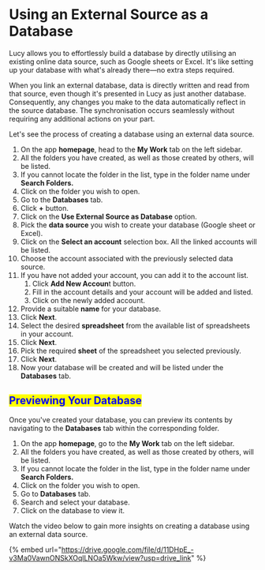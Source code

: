 # Using an External Source as a Database

Lucy allows you to effortlessly build a database by directly utilising an existing online data source, such as Google sheets or Excel. It's like setting up your database with what's already there—no extra steps required.

When you link an external database, data is directly written and read from that source, even though it's presented in Lucy as just another database. Consequently, any changes you make to the data automatically reflect in the source database. The synchronisation occurs seamlessly without requiring any additional actions on your part.

Let's see the process of creating a database using an external data source.

1. On the app **homepage**, head to the **My Work** tab on the left sidebar.
2. All the folders you have created, as well as those created by others, will be listed.
3. If you cannot locate the folder in the list, type in the folder name under **Search Folders.**
4. Click on the folder you wish to open.
5. Go to the **Databases** tab.
6. Click **+** button.
7. Click on the **Use External Source as Database** option.
8. Pick the **data source** you wish to create your database (Google sheet or Excel).
9. Click on the **Select an account** selection box. All the linked accounts will be listed.
10. Choose the account associated with the previously selected data source.
11. If you have not added your account, you can add it to the account list.
    1. Click **Add New Accoun**t button.
    2. Fill in the account details and your account will be added and listed.
    3. Click on the newly added account.
12. Provide a suitable **name** for your database.
13. Click **Next**.
14. Select the desired **spreadsheet** from the available list of spreadsheets in your account.
15. Click **Next**.
16. Pick the required **sheet** of the spreadsheet you selected previously.
17. Click **Next**.
18. Now your database will be created and will be listed under the **Databases** tab.

## <mark style="color:blue;">Previewing Your Database</mark>

Once you've created your database, you can preview its contents by navigating to the **Databases** tab within the corresponding folder.

1. On the app **homepage**, go to the **My Work** tab on the left sidebar.
2. All the folders you have created, as well as those created by others, will be listed.
3. If you cannot locate the folder in the list, type in the folder name under **Search Folders.**
4. Click on the folder you wish to open.
5. Go to **Databases** tab.
6. Search and select your database.
7. Click on the database to view it.

Watch the video below to gain more insights on creating a database using an external data source.

{% embed url="https://drive.google.com/file/d/11DHpE_-v3Ma0VawnONSkXOqlLNOa5Wkw/view?usp=drive_link" %}
